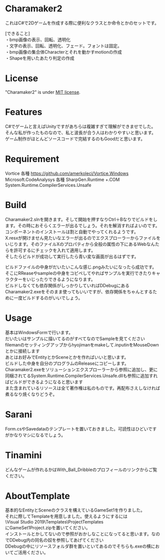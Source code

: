 # Charamaker2

これはC#で2Dゲームを作成する際に便利なクラスとか命令とかのセットです。

[できること]<br>
・bmp画像の表示、回転、透明化<br>
・文字の表示、回転、透明化、フェード。フォントは固定。<br>
・bmp画像の集合体Characterとそれを動かすmotionの作成<br>
・Shapeを用いたあたり判定の作成<br>

# License
 
"Charamaker2" is under [MIT license](https://en.wikipedia.org/wiki/MIT_License).
# Features
C#でゲームと言えばUnityですがあちらは複雑すぎて理解ができませでした。<br>
そんな私が作ったものなので、私と波長が合う人はわかりやすいと思います。<br>
ゲーム制作がほとんどソースコードで完結するのもGoodだと思います。

# Requirement
Vortice 各種
https://github.com/amerkoleci/Vortice.Windows
Microsoft.CodeAnalysys 各種
SharpGen.Runtime +.COM
System.Runtime.CompilerServices.Unsafe 


# Build

Charamaker2.slnを開きます。そして開始を押すなりCtrl＋Bなりでビルドをします。その時におそらくエラーが出るでしょう。それを解消すればよいのです。<br>
コンポーネントのインストールは割と自動でやってくれるようです。<br>
X.resxが開けません見たいなエラーが出るのでエクスプローラーからファイルをいじります。そのファイルXのプロパティから全般の属性の下にあるWebなんたらを許可するにチェックを入れて適用します。<br>
そしたらビルドが成功して実行したら青い変な画面が出るはずです。<br>

ビルドファイルの中身がだいたいこんな感じ.pngみたいになったら成功です。<br>そこにRReaseやsampleの中身をコピペしてやればサンプルを実行できたりキャラクターをいじったりできるようになります。<br>
ビルドしなくても依存関係がしっかりしていればDDebugにあるCharamaker2.exeをそのまま使ってもいいですが、依存関係をちゃんとするために一度ビルドするのがいいでしょう。


# Usage

基本はWindowsFormで行います。<br>
だいたいはサンプルに描いてるのがすべてなのでSampleを見てください<br>
filemanのセッティングアップからhyojimanをmakeして.inputinをMouseDownとかに接続します<br>
あとはお好みでEntityとかSceneとかを作ればいいと思います。<br>
ビルドした中身を自分のプログラムのReleaseにコピーします。<br>
Charamaker2.exeをソリューションエクスプローラーから参照に追加し、更に同梱されてるSystem.Runtime.CompilerServices.Unsafe.dllも参照に追加すればビルドができるようになると思います<br>
また含まれているリソースは全て著作権は私のものです。再配布さえしなければ煮るなり焼くなりどうぞ。

# Sarani

Form.csやSavedataのテンプレートを置いておきました。可読性はひどいですがかなりマシになるでしょう。

# Tinamini

どんなゲームが作れるかはWith_Ball_Dribbleのプロフィールのリンクからご覧ください。

# AboutTemplate

基本的なEntityとSceneのクラスを構えているGameSet1を作りました。<br>
それに際してTemplateを用意しました。使えるようにするには
<br>
\Visual Studio 2019\Templates\ProjectTemplates
<br>
にGameSet1Project.zipを置いてください。<br>
インストールとかしてないので参照がおかしなことになってると思います。なのでDDebug内の同名の奴を参照してあげてください<br>
DDebugの中にリソースフォルダ群を置いといてあるのでそちらも.exeの横においてご活用ください。




